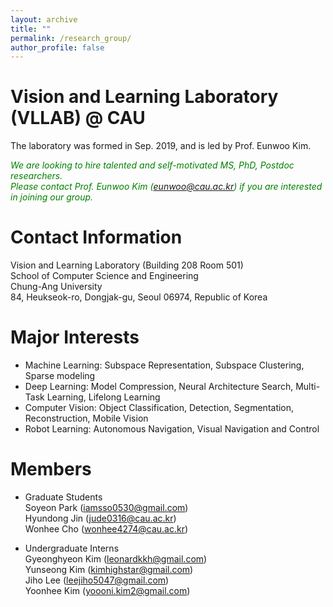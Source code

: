 ```yaml
---
layout: archive
title: ""
permalink: /research_group/
author_profile: false
---
```


Vision and Learning Laboratory (VLLAB) @ CAU
=====
The laboratory was formed in Sep. 2019, and is led by Prof. Eunwoo Kim.  

*<font color="green">We are looking to hire talented and self-motivated MS, PhD, Postdoc researchers.</font>*      
*<font color="green">Please contact Prof. Eunwoo Kim (eunwoo@cau.ac.kr) if you are interested in joining our group.</font>*

Contact Information
=====
Vision and Learning Laboratory (Building 208 Room 501)  
School of Computer Science and Engineering   
Chung-Ang University  
84, Heukseok-ro, Dongjak-gu, Seoul 06974, Republic of Korea


Major Interests
=====
- Machine Learning: Subspace Representation, Subspace Clustering, Sparse modeling
- Deep Learning: Model Compression, Neural Architecture Search, Multi-Task Learning, Lifelong Learning
- Computer Vision: Object Classification, Detection, Segmentation, Reconstruction, Mobile Vision
- Robot Learning: Autonomous Navigation, Visual Navigation and Control


Members
=====
- Graduate Students  
  Soyeon Park (iamsso0530@gmail.com)  
  Hyundong Jin (jude0316@cau.ac.kr)     
  Wonhee Cho (wonhee4274@cau.ac.kr)       
  
- Undergraduate Interns  
  Gyeonghyeon Kim (leonardkkh@gmail.com)  
  Yunseong Kim (kimhighstar@gmail.com)  
  Jiho Lee (leejiho5047@gmail.com)  
  Yoonhee Kim (yoooni.kim2@gmail.com)  
